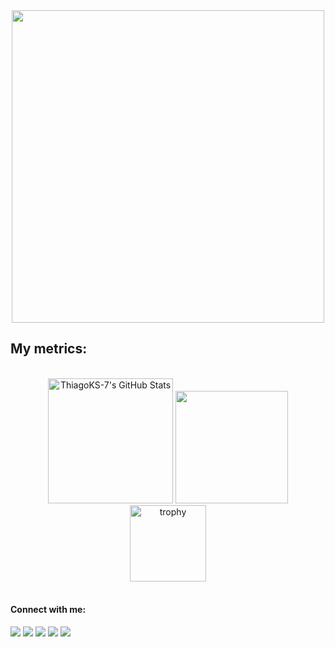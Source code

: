 <div align="center">
 <img width="500px" src="https://user-images.githubusercontent.com/83460816/229183619-67d5c37c-82e2-4a8f-881c-570b0f402a72.gif"/>
</div>

<!---
ThiagoKS-7/ThiagoKS-7 is a ✨ special ✨ repository because its `README.md` (this file) appears on your GitHub profile.
You can click the Preview link to take a look at your changes.
https://apetools.webprofusion.com/#/tools/imagegorilla
--->

##  My metrics: 
</div>

<div align='center'>
  <br/>
   <img height="200em" alt="ThiagoKS-7's GitHub Stats" src="https://awesome-github-stats.azurewebsites.net/user-stats/ThiagoKS-7?cardType=level&theme=algolia&preferLogin=false" />
  <a href="https://git.io/streak-stats">
<!--    <img height="200em" src="https://github-readme-stats-lyart-ten.vercel.app/api/top-langs/?username=ThiagoKS-7&hide=jupyter%20notebook,cmake,html,css,scss,dart,c&langs_count=10&layout=compact&theme=algolia"/> -->
   <img height="180em" src="https://github-readme-stats.vercel.app/api/top-langs/?username=ThiagoKS-7&hide=jupyter%20notebook,cmake,html,css,scss,dart&langs_count=10&layout=compact&theme=algolia"/>
  </a>
  <a href="#">
    <img height="122em" src="https://github-profile-trophy.vercel.app/?username=ThiagoKS-7&theme=algolia&row=1&column=6" alt="trophy">
  </a>
</div>



<br/>
          
</div>
<div>
  <h4 align="left">Connect with me:</h4>
  <a href = "mailto:thiagokaspersouza@gmail.com"><img src="https://img.shields.io/badge/Gmail-D14836?style=for-the-badge&logo=gmail&logoColor=white" target="_blank"></a>
  <a href="https://www.linkedin.com/in/thiagokasper" target="_blank"><img src="https://img.shields.io/badge/-LinkedIn-%230077B5?style=for-the-badge&logo=linkedin&logoColor=white" target="_blank"></a> 
 <!-- <a href="https://nuxt-portfolio-six.vercel.app/"><img src="https://img.shields.io/badge/-My%20Portfolio-brightgreen?style=for-the-badge&logo=1001tracklists&logoColor=white" /></a> -->
  <a href="https://thiagoks.hashnode.dev/"><img src="https://img.shields.io/badge/-My%20Blog-blueviolet?style=for-the-badge&logo=apachenetbeanside&logoColor=white" /></a>
  <a href="https://stackoverflow.com/users/21319740/thiago-kasper-de-souza"><img src="https://img.shields.io/badge/-StackOverflow-orange?style=for-the-badge&logo=stackoverflow&logoColor=white" /></a>
  <a href="https://beacons.ai/thiagoks"><img src="https://img.shields.io/badge/-Beacons.ai-ff69b4?style=for-the-badge&logo=ibeacon&logoColor=white" /></a>
</div>

